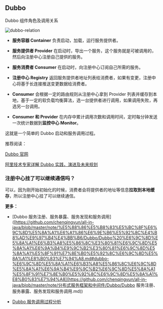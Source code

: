 ## Dubbo

Dubbo 组件角色及调用关系

![dubbo-relation](https://user-images.githubusercontent.com/19634532/61991042-5978cb80-b07d-11e9-87ea-9fc20bbc100f.jpg)



- **服务容器 Container** 负责启动，加载，运行服务提供者。

- **服务提供者 Provider** 在启动时，导出一个服务，这个服务就是可被调用的，然后向注册中心注册自己提供的服务。

- **服务消费者 Consumer** 在启动时，向注册中心订阅自己所需的服务。

- **注册中心 Registry** 返回服务提供者地址列表给消费者，如果有变更，注册中心将基于长连接推送变更数据给消费者。

- **Consumer** 会根据一定的路由规则从注册中心拿到 Provider 列表并缓存到本地，基于一定的软负载均衡算法，选一台提供者进行调用，如果调用失败，再选另一台调用。

- **Consumer 和 Provider** 在内存中累计调用次数和调用时间，定时每分钟发送一次统计数据到**监控中心 Monitor**。



这就是一个简单的 Dubbo 启动和服务调用过程。



推荐阅读：

[Dubbo 官网](http://dubbo.apache.org/zh-cn/docs/dev/design.html)

[阿里技术专家详解 Dubbo 实践，演进及未来规划](https://www.infoq.cn/article/IwZCAp3jo_H5fJFbWOZu)



### 注册中心挂了可以继续通信吗？

可以，因为刚开始初始化的时候，消费者会将提供者的地址等信息**拉取到本地缓存**，所以注册中心挂了可以继续通信。



**更多：**

- [Dubbo 服务注册、服务暴露、服务发现和服务调用]([https://github.com/chenqingyun/all-in-java/blob/master/note/%E5%88%86%E5%B8%83%E5%BC%8F%E6%9C%8D%E5%8A%A1%E6%A1%86%E6%9E%B6%E5%92%8C%E4%B8%AD%E9%97%B4%E4%BB%B6/Dubbo/Dubbo%20%E6%9C%8D%E5%8A%A1%E6%B3%A8%E5%86%8C%E3%80%81%E6%9C%8D%E5%8A%A1%E6%9A%B4%E9%9C%B2%E3%80%81%E6%9C%8D%E5%8A%A1%E5%8F%91%E7%8E%B0%E5%92%8C%E6%9C%8D%E5%8A%A1%E8%B0%83%E7%94%A8.md#dubbo-%E6%9C%8D%E5%8A%A1%E6%B3%A8%E5%86%8C%E6%9C%8D%E5%8A%A1%E6%9A%B4%E9%9C%B2%E6%9C%8D%E5%8A%A1%E5%8F%91%E7%8E%B0%E5%92%8C%E6%9C%8D%E5%8A%A1%E8%B0%83%E7%94%A8](https://github.com/chenqingyun/all-in-java/blob/master/note/分布式服务框架和中间件/Dubbo/Dubbo 服务注册、服务暴露、服务发现和服务调用.md))

- [Dubbo 服务调用过程分析](https://github.com/chenqingyun/all-in-java/blob/master/note/%E5%88%86%E5%B8%83%E5%BC%8F%E6%9C%8D%E5%8A%A1%E6%A1%86%E6%9E%B6%E5%92%8C%E4%B8%AD%E9%97%B4%E4%BB%B6/Dubbo/Dubbo%20%E6%9C%8D%E5%8A%A1%E8%B0%83%E7%94%A8%E8%BF%87%E7%A8%8B%E5%88%86%E6%9E%90.md#dubbo-%E6%9C%8D%E5%8A%A1%E8%B0%83%E7%94%A8%E8%BF%87%E7%A8%8B%E5%88%86%E6%9E%90)